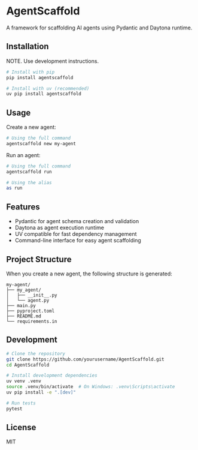 # AgentScaffold

A framework for scaffolding AI agents using Pydantic and Daytona runtime.

## Installation

NOTE. Use development instructions.

```bash
# Install with pip
pip install agentscaffold

# Install with uv (recommended)
uv pip install agentscaffold
```

## Usage

Create a new agent:

```bash
# Using the full command
agentscaffold new my-agent
```

Run an agent:

```bash
# Using the full command
agentscaffold run

# Using the alias
as run
```

## Features

- Pydantic for agent schema creation and validation
- Daytona as agent execution runtime
- UV compatible for fast dependency management
- Command-line interface for easy agent scaffolding

## Project Structure

When you create a new agent, the following structure is generated:

```
my-agent/
├── my_agent/
│   ├── __init__.py
│   └── agent.py
├── main.py
├── pyproject.toml
├── README.md
└── requirements.in
```

## Development

```bash
# Clone the repository
git clone https://github.com/yourusername/AgentScaffold.git
cd AgentScaffold

# Install development dependencies
uv venv .venv
source .venv/bin/activate  # On Windows: .venv\Scripts\activate
uv pip install -e ".[dev]"

# Run tests
pytest
```

## License

MIT